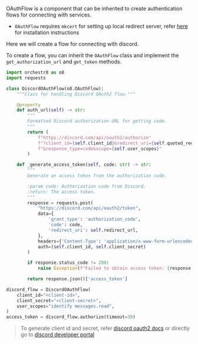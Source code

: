OAuthFlow is a component that can be inherited to create authentication flows for connecting with services.

- `OAuthFlow` requires `mkcert` for setting up local redirect server, refer [here](https://github.com/FiloSottile/mkcert?tab=readme-ov-file#installation) for installation instructions

Here we will create a flow for connecting with discord.

To create a flow, you can inherit the `OAuthFlow` class and implement the `get_authorization_url` and `get_token` methods.

```python
import orchestr8 as o8
import requests

class DiscordOAuthFlow(o8.OAuthFlow):
    """Class for handling Discord OAuth2 flow."""

    @property
    def auth_url(self) -> str:
        """
        Formatted Discord authorization URL for getting code.
        """
        return (
            f"https://discord.com/api/oauth2/authorize"
            f"?client_id={self.client_id}&redirect_uri={self.quoted_redirect_url}"
            f"&response_type=code&scope={self.user_scopes}"
        )

    def _generate_access_token(self, code: str) -> str:
        """
        Generate an access token from the authorization code.

        :param code: Authorization code from Discord.
        :return: The access token.
        """
        response = requests.post(
            "https://discord.com/api/oauth2/token",
            data={
                'grant_type': 'authorization_code',
                'code': code,
                'redirect_uri': self.redirect_url,
            },
            headers={'Content-Type': 'application/x-www-form-urlencoded'},
            auth=(self.client_id, self.client_secret)
        )

        if response.status_code != 200:
            raise Exception(f"Failed to obtain access token: {response.json()}")

        return response.json()['access_token']

discord_flow = DiscordOAuthFlow(
    client_id="<client-id>",
    client_secret="<client-secret>",
    user_scopes="identify messages.read",
)
access_token = discord_flow.authorize(timeout=30)
```

> To generate client id and secret, refer [discord oauth2 docs](https://discord.com/developers/docs/topics/oauth2) or directly go to [discord developer portal](https://discord.com/developers/applications)
